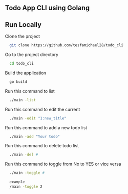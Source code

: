 ## Todo App CLI using Golang
## Run Locally

Clone the project

```bash
  git clone https://github.com/tesfamichael28/todo_cli
```

Go to the project directory

```bash
  cd todo_cli
```

Build the application

```bash
  go build
```

Run this command to list

```bash
  ./main -list
```

Run this command to edit the current

```bash
  ./main -edit "1:new_title"
```
Run this command to add a new todo list

```bash
  ./main -add "Your todo"
```
Run this command to delete todo list

```bash
  ./main -del #
```
Run this command to toggle from No to YES or vice versa

```bash
  ./main -toggle #
  
  example
  /main -toggle 2
```
